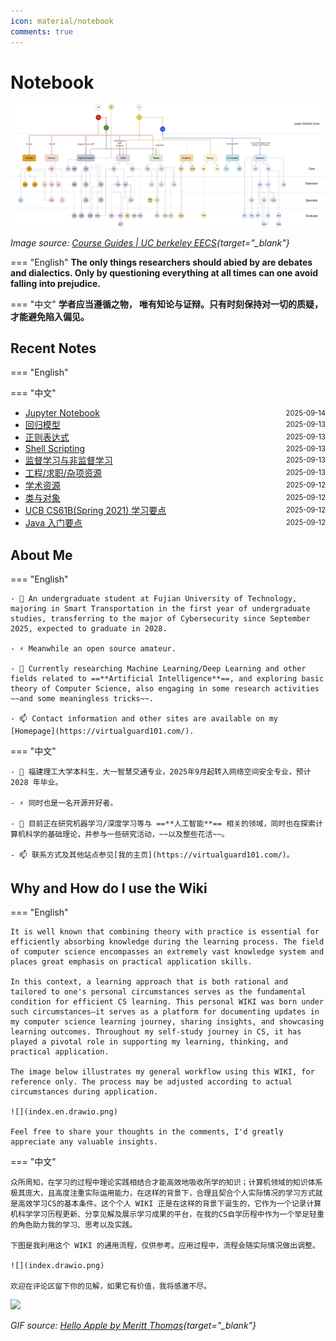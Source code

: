 ```yaml
---
icon: material/notebook
comments: true
---
```


# Notebook

<!-- ![](../assets/images/index-power.jpg) -->

![EECS Learning Path](../assets/images/berkeley-eecs.png)

*Image source: [Course Guides | UC berkeley EECS](https://hkn.eecs.berkeley.edu/courseguides){target="_blank"}*

<!-- <div>
  <p>
    <em>
    Image source: <a href="https://hkn.eecs.berkeley.edu/courseguides" target="_blank">Course Guides | UC berkeley EECS</a>
    </em>
  </p>
</div> -->

=== "English"
    **The only things researchers should abied by are debates and dialectics. Only by questioning everything at all times can one avoid falling into prejudice.**  

=== "中文"
    **学者应当遵循之物， 唯有知论与证辩。只有时刻保持对一切的质疑，才能避免陷入偏见。**


## Recent Notes 

=== "English"

=== "中文"

<!-- recent_notes_start -->
<ul>
<li><div style="display:flex; justify-content:space-between; align-items:center;"><a href="tools/jupyter/">Jupyter Notebook</a><span style="font-size:0.8em;">2025-09-14</span></div></li>
<li><div style="display:flex; justify-content:space-between; align-items:center;"><a href="ml/regression/">回归模型</a><span style="font-size:0.8em;">2025-09-13</span></div></li>
<li><div style="display:flex; justify-content:space-between; align-items:center;"><a href="misc/re/">正则表达式</a><span style="font-size:0.8em;">2025-09-13</span></div></li>
<li><div style="display:flex; justify-content:space-between; align-items:center;"><a href="tools/shell/">Shell Scripting</a><span style="font-size:0.8em;">2025-09-13</span></div></li>
<li><div style="display:flex; justify-content:space-between; align-items:center;"><a href="ml/super-unsuper-learning/">监督学习与非监督学习</a><span style="font-size:0.8em;">2025-09-13</span></div></li>
<li><div style="display:flex; justify-content:space-between; align-items:center;"><a href="misc/resources/engineering/">工程/求职/杂项资源</a><span style="font-size:0.8em;">2025-09-13</span></div></li>
<li><div style="display:flex; justify-content:space-between; align-items:center;"><a href="misc/resources/academy/">学术资源</a><span style="font-size:0.8em;">2025-09-12</span></div></li>
<li><div style="display:flex; justify-content:space-between; align-items:center;"><a href="language/java/class-object/">类与对象</a><span style="font-size:0.8em;">2025-09-12</span></div></li>
<li><div style="display:flex; justify-content:space-between; align-items:center;"><a href="dsa/cs61b/">UCB CS61B(Spring 2021) 学习要点</a><span style="font-size:0.8em;">2025-09-12</span></div></li>
<li><div style="display:flex; justify-content:space-between; align-items:center;"><a href="language/java/">Java 入门要点</a><span style="font-size:0.8em;">2025-09-12</span></div></li>
</ul>
<!-- recent_notes_end -->


## About Me

=== "English"

    - 🔭 An undergraduate student at Fujian University of Technology, majoring in Smart Transportation in the first year of undergraduate studies, transferring to the major of Cybersecurity since September 2025, expected to graduate in 2028.

    - ⚡ Meanwhile an open source amateur.

    - 🌱 Currently researching Machine Learning/Deep Learning and other fields related to ==**Artificial Intelligence**==, and exploring basic theory of Computer Science, also engaging in some research activities ~~and some meaningless tricks~~.

    - 📫 Contact information and other sites are available on my [Homepage](https://virtualguard101.com/).

=== "中文"

    - 🔭 福建理工大学本科生，大一智慧交通专业，2025年9月起转入网络空间安全专业，预计 2028 年毕业。

    - ⚡ 同时也是一名开源开好者。

    - 🌱 目前正在研究机器学习/深度学习等与 ==**人工智能**== 相关的领域，同时也在探索计算机科学的基础理论，并参与一些研究活动，~~以及整些花活~~。

    - 📫 联系方式及其他站点参见[我的主页](https://virtualguard101.com/)。

## Why and How do I use the Wiki

=== "English"

    It is well known that combining theory with practice is essential for efficiently absorbing knowledge during the learning process. The field of computer science encompasses an extremely vast knowledge system and places great emphasis on practical application skills. 
    
    In this context, a learning approach that is both rational and tailored to one's personal circumstances serves as the fundamental condition for efficient CS learning. This personal WIKI was born under such circumstances—it serves as a platform for documenting updates in my computer science learning journey, sharing insights, and showcasing learning outcomes. Throughout my self-study journey in CS, it has played a pivotal role in supporting my learning, thinking, and practical application.

    The image below illustrates my general workflow using this WIKI, for reference only. The process may be adjusted according to actual circumstances during application.

    ![](index.en.drawio.png)

    Feel free to share your thoughts in the comments, I'd greatly appreciate any valuable insights.

=== "中文"

    众所周知，在学习的过程中理论实践相结合才能高效地吸收所学的知识；计算机领域的知识体系极其庞大，且高度注重实际运用能力，在这样的背景下，合理且契合个人实际情况的学习方式就是高效学习CS的基本条件。这个个人 WIKI 正是在这样的背景下诞生的，它作为一个记录计算机科学学习历程更新、分享见解及展示学习成果的平台，在我的CS自学历程中作为一个举足轻重的角色助力我的学习、思考以及实践。

    下图是我利用这个 WIKI 的通用流程，仅供参考。应用过程中，流程会随实际情况做出调整。

    ![](index.drawio.png)

    欢迎在评论区留下你的见解，如果它有价值，我将感激不尽。


![](https://butterblock233.github.io/posts/images/Hello.gif)

*GIF source: [Hello Apple by Meritt Thomas](https://dribbble.com/shots/17347386-Hello-Apple){target="_blank"}*